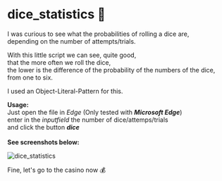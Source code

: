 # dice_statistics :game_die:

I was curious to see what the probabilities of rolling a dice are,  
depending on the number of attempts/trials.   

With this little script we can see, quite good,  
that the more often we roll the dice,  
the lower is the difference of the probability 
of the numbers of the dice, from one to six. 

I used an Object-Literal-Pattern for this.

**Usage:** <br>
Just open the file in *Edge* (Only tested with ***Microsoft Edge***) <br>
enter in the *inputfield* the number of dice/attemps/trials <br>
and click the button ***dice*** <br>
<br>
**See screenshots below:**

![dice_statistics](https://user-images.githubusercontent.com/85163640/120376716-7edf5c00-c31c-11eb-9114-b6abf2eeaef8.jpg)



Fine, let's go to the casino now :moneybag:


